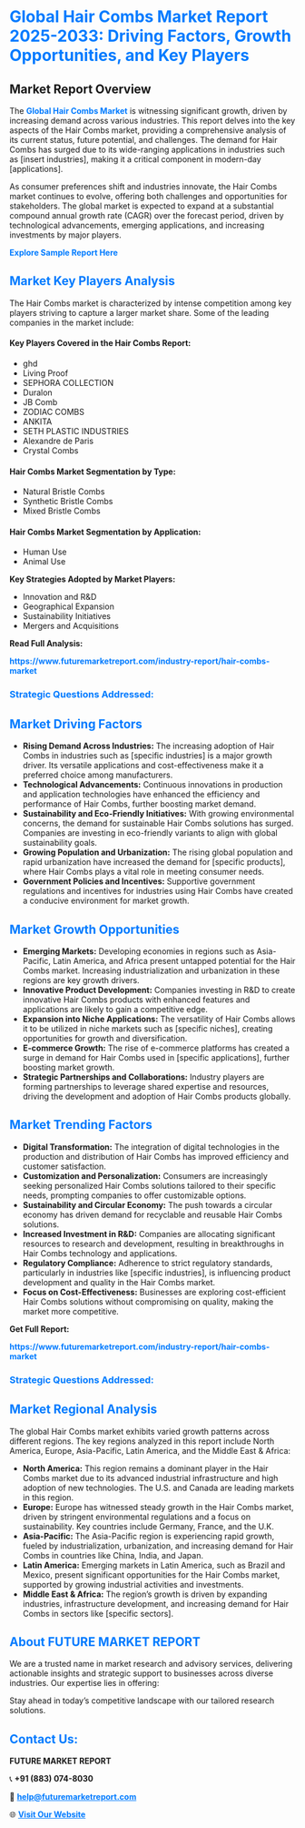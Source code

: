 <h1 style="color: #007BFF;">Global Hair Combs Market Report 2025-2033: Driving Factors, Growth Opportunities, and Key Players</h1>

<section id="overview">
<h2>Market Report Overview</h2>
<p>The <a href="https://www.futuremarketreport.com/industry-report/hair-combs-market" style="color: #007BFF; text-decoration: none;"><strong>Global Hair Combs Market</strong></a> is witnessing significant growth, driven by increasing demand across various industries. This report delves into the key aspects of the Hair Combs market, providing a comprehensive analysis of its current status, future potential, and challenges. The demand for Hair Combs has surged due to its wide-ranging applications in industries such as [insert industries], making it a critical component in modern-day [applications].</p>
<p>As consumer preferences shift and industries innovate, the Hair Combs market continues to evolve, offering both challenges and opportunities for stakeholders. The global market is expected to expand at a substantial compound annual growth rate (CAGR) over the forecast period, driven by technological advancements, emerging applications, and increasing investments by major players.</p>
</section>

<section id="overview">
<p><a href="https://www.futuremarketreport.com/request-sample/reportId=62234" style="color: #007BFF; text-decoration: none;"><strong>Explore Sample Report Here</strong></a></p>
</section>

<section id="key-players">
<h2 style="color: #007BFF;">Market Key Players Analysis</h2>
<p>The Hair Combs market is characterized by intense competition among key players striving to capture a larger market share. Some of the leading companies in the market include:</p>
<h4>Key Players Covered in the Hair Combs Report:</h4>
<ul><li>ghd</li><li>Living Proof</li><li>SEPHORA COLLECTION</li><li>Duralon</li><li>JB Comb</li><li>ZODIAC COMBS</li><li>ANKITA</li><li>SETH PLASTIC INDUSTRIES</li><li>Alexandre de Paris</li><li>Crystal Combs</li></ul>
<h4>Hair Combs Market Segmentation by Type:</h4>
<ul><li>Natural Bristle Combs</li><li>Synthetic Bristle Combs</li><li>Mixed Bristle Combs</li></ul>

<h4>Hair Combs Market Segmentation by Application:</h4>
<ul><li>Human Use</li><li>Animal Use</li></ul>
<p><strong>Key Strategies Adopted by Market Players:</strong></p>
<ul>
<li>Innovation and R&D</li>
<li>Geographical Expansion</li>
<li>Sustainability Initiatives</li>
<li>Mergers and Acquisitions</li>
</ul>
</section>

<section>
<p><strong>Read Full Analysis: </strong></p><a href="https://www.futuremarketreport.com/industry-report/hair-combs-market" style="color: #007BFF; text-decoration: none;"><strong>https://www.futuremarketreport.com/industry-report/hair-combs-market</strong></a>
<h3 style="color: #007BFF;">Strategic Questions Addressed:</h3>
</section>

<section id="driving-factors">
<h2 style="color: #007BFF;">Market Driving Factors</h2>
<ul>
<li><strong>Rising Demand Across Industries:</strong> The increasing adoption of Hair Combs in industries such as [specific industries] is a major growth driver. Its versatile applications and cost-effectiveness make it a preferred choice among manufacturers.</li>
<li><strong>Technological Advancements:</strong> Continuous innovations in production and application technologies have enhanced the efficiency and performance of Hair Combs, further boosting market demand.</li>
<li><strong>Sustainability and Eco-Friendly Initiatives:</strong> With growing environmental concerns, the demand for sustainable Hair Combs solutions has surged. Companies are investing in eco-friendly variants to align with global sustainability goals.</li>
<li><strong>Growing Population and Urbanization:</strong> The rising global population and rapid urbanization have increased the demand for [specific products], where Hair Combs plays a vital role in meeting consumer needs.</li>
<li><strong>Government Policies and Incentives:</strong> Supportive government regulations and incentives for industries using Hair Combs have created a conducive environment for market growth.</li>
</ul>
</section>

<section id="growth-opportunities">
<h2 style="color: #007BFF;">Market Growth Opportunities</h2>
<ul>
<li><strong>Emerging Markets:</strong> Developing economies in regions such as Asia-Pacific, Latin America, and Africa present untapped potential for the Hair Combs market. Increasing industrialization and urbanization in these regions are key growth drivers.</li>
<li><strong>Innovative Product Development:</strong> Companies investing in R&D to create innovative Hair Combs products with enhanced features and applications are likely to gain a competitive edge.</li>
<li><strong>Expansion into Niche Applications:</strong> The versatility of Hair Combs allows it to be utilized in niche markets such as [specific niches], creating opportunities for growth and diversification.</li>
<li><strong>E-commerce Growth:</strong> The rise of e-commerce platforms has created a surge in demand for Hair Combs used in [specific applications], further boosting market growth.</li>
<li><strong>Strategic Partnerships and Collaborations:</strong> Industry players are forming partnerships to leverage shared expertise and resources, driving the development and adoption of Hair Combs products globally.</li>
</ul>
</section>

<section id="trending-factors">
<h2 style="color: #007BFF;">Market Trending Factors</h2>
<ul>
<li><strong>Digital Transformation:</strong> The integration of digital technologies in the production and distribution of Hair Combs has improved efficiency and customer satisfaction.</li>
<li><strong>Customization and Personalization:</strong> Consumers are increasingly seeking personalized Hair Combs solutions tailored to their specific needs, prompting companies to offer customizable options.</li>
<li><strong>Sustainability and Circular Economy:</strong> The push towards a circular economy has driven demand for recyclable and reusable Hair Combs solutions.</li>
<li><strong>Increased Investment in R&D:</strong> Companies are allocating significant resources to research and development, resulting in breakthroughs in Hair Combs technology and applications.</li>
<li><strong>Regulatory Compliance:</strong> Adherence to strict regulatory standards, particularly in industries like [specific industries], is influencing product development and quality in the Hair Combs market.</li>
<li><strong>Focus on Cost-Effectiveness:</strong> Businesses are exploring cost-efficient Hair Combs solutions without compromising on quality, making the market more competitive.</li>
</ul>
</section>

<section>
<p><strong>Get Full Report: </strong></p><a href="https://www.futuremarketreport.com/industry-report/hair-combs-market" style="color: #007BFF; text-decoration: none;"><strong>https://www.futuremarketreport.com/industry-report/hair-combs-market</strong></a>
<h3 style="color: #007BFF;">Strategic Questions Addressed:</h3>
</section>


<section id="regional-analysis">
<h2 style="color: #007BFF;">Market Regional Analysis</h2>
<p>The global Hair Combs market exhibits varied growth patterns across different regions. The key regions analyzed in this report include North America, Europe, Asia-Pacific, Latin America, and the Middle East & Africa:</p>
<ul>
<li><strong>North America:</strong> This region remains a dominant player in the Hair Combs market due to its advanced industrial infrastructure and high adoption of new technologies. The U.S. and Canada are leading markets in this region.</li>
<li><strong>Europe:</strong> Europe has witnessed steady growth in the Hair Combs market, driven by stringent environmental regulations and a focus on sustainability. Key countries include Germany, France, and the U.K.</li>
<li><strong>Asia-Pacific:</strong> The Asia-Pacific region is experiencing rapid growth, fueled by industrialization, urbanization, and increasing demand for Hair Combs in countries like China, India, and Japan.</li>
<li><strong>Latin America:</strong> Emerging markets in Latin America, such as Brazil and Mexico, present significant opportunities for the Hair Combs market, supported by growing industrial activities and investments.</li>
<li><strong>Middle East & Africa:</strong> The region’s growth is driven by expanding industries, infrastructure development, and increasing demand for Hair Combs in sectors like [specific sectors].</li>
</ul>
</section>

<footer>
<h2 style="color: #007BFF;">About FUTURE MARKET REPORT</h2>
<p>We are a trusted name in market research and advisory services, delivering actionable insights and strategic support to businesses across diverse industries. Our expertise lies in offering:</p>

<p>Stay ahead in today’s competitive landscape with our tailored research solutions.</p>

<h2 style="color: #007BFF;">Contact Us:</h2>
<p><strong>FUTURE MARKET REPORT</strong></p>
<p>📞 <strong>+91 (883) 074-8030</strong></p>
<p>📧 <strong><a href="mailto:help@futuremarketreport.com" style="color: #007BFF;">help@futuremarketreport.com</a></strong></p>
<p>🌐 <strong><a href="https://www.futuremarketreport.com/" style="color: #007BFF;">Visit Our Website</a></strong></p>
</footer>